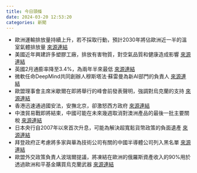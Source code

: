 ```yaml
---
title: 今日頭條
date: 2024-03-20 12:53:20
categories: 新聞            
---
```

- 歐洲運輸排放量持續上升，若不採取行動，預計2030年將佔歐洲近一半的溫室氣體排放量 [來源連結](https://www.theguardian.com/environment/2024/mar/20/europe-transport-emissions-greenhouse-gases)
- 美國近年興建許多塑膠工廠，排放有害物質，對空氣品質和健康造成影響 [來源連結](https://www.npr.org/2024/03/20/1239298836/taxpayer-funded-petrochemical-plants-polluting-shell-cracker)
- 英國2月通膨率降至3.4%，為兩年半來最低 [來源連結](https://www.theguardian.com/business/2024/mar/20/uk-inflation-rate-falls-february-consumer-prices-index-cpi)
- 微軟任命DeepMind共同創辦人穆斯塔法·蘇雷曼為新AI部門的負責人 [來源連結](https://www.theguardian.com/technology/2024/mar/20/microsoft-hires-deepmind-co-founder-ai-division-mustafa-suleyman)
- 歐盟理事會主席米歇爾在即將舉行的峰會前發表聲明，強調對烏克蘭的支持 [來源連結](https://www.theguardian.com/world/live/2024/mar/20/europe-live-eu-pivotal-moment-says-european-council-president-before-summit)
- 香港迅速通過國安法，安撫北京，卻激怒西方政府 [來源連結](https://www.japantimes.co.jp/business/2024/03/20/hong-kong-financial-hub-security-law/)
- 中澳貿易戰即將結束，中國可能在未來幾週取消對澳洲產品的最後一批主要關稅 [來源連結](https://www.japantimes.co.jp/news/2024/03/20/asia-pacific/politics/china-australia-trade-spat/)
- 日本央行自2007年以來首次升息，可能為解決超寬鬆貨幣政策的負面遺產 [來源連結](https://www.japantimes.co.jp/business/2024/03/20/companies/boj-rate-hike-zombie-firms/)
- 拜登政府正考慮將多家與華為技術公司有關的中國半導體公司列入黑名單 [來源連結](https://www.japantimes.co.jp/news/2024/03/20/world/politics/us-huawei-chip-sanctions/)
- 歐盟外交政策負責人波瑞爾提議，將凍結在歐洲的俄羅斯資產收入的90%用於透過歐洲和平基金購買烏克蘭武器 [來源連結](https://www.theguardian.com/world/2024/mar/20/ukraine-war-briefing-put-all-seized-russian-earnings-into-the-fight-eu-leaders-told)



